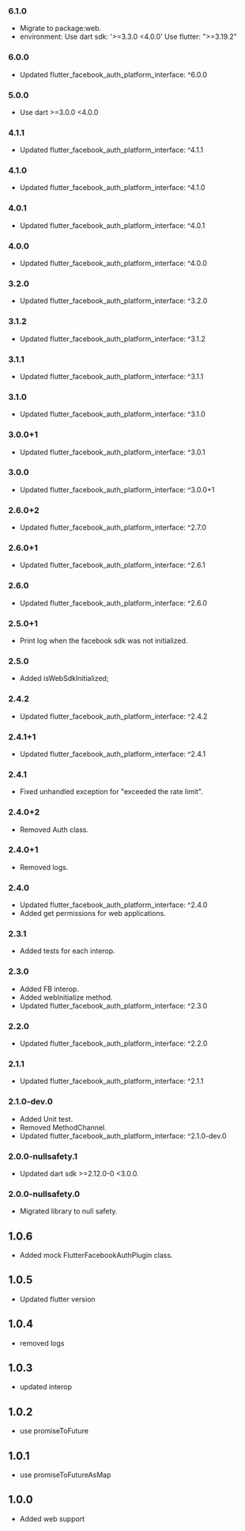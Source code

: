 ### 6.1.0
- Migrate to package:web.
- environment:
  Use dart sdk: '>=3.3.0 <4.0.0'
  Use flutter: ">=3.19.2"


### 6.0.0
- Updated flutter_facebook_auth_platform_interface: ^6.0.0

### 5.0.0
- Use dart >=3.0.0 <4.0.0

### 4.1.1
- Updated flutter_facebook_auth_platform_interface: ^4.1.1
### 4.1.0
- Updated flutter_facebook_auth_platform_interface: ^4.1.0
### 4.0.1
- Updated flutter_facebook_auth_platform_interface: ^4.0.1

### 4.0.0
- Updated flutter_facebook_auth_platform_interface: ^4.0.0

### 3.2.0
- Updated flutter_facebook_auth_platform_interface: ^3.2.0
### 3.1.2
- Updated flutter_facebook_auth_platform_interface: ^3.1.2

### 3.1.1
- Updated flutter_facebook_auth_platform_interface: ^3.1.1

### 3.1.0
- Updated flutter_facebook_auth_platform_interface: ^3.1.0

### 3.0.0+1
- Updated flutter_facebook_auth_platform_interface: ^3.0.1 
### 3.0.0
- Updated flutter_facebook_auth_platform_interface: ^3.0.0+1 

### 2.6.0+2
- Updated flutter_facebook_auth_platform_interface: ^2.7.0
### 2.6.0+1
- Updated flutter_facebook_auth_platform_interface: ^2.6.1

### 2.6.0
- Updated flutter_facebook_auth_platform_interface: ^2.6.0
### 2.5.0+1
- Print log when the facebook sdk was not initialized.

### 2.5.0
- Added isWebSdkInitialized;

### 2.4.2
- Updated flutter_facebook_auth_platform_interface: ^2.4.2
### 2.4.1+1
- Updated flutter_facebook_auth_platform_interface: ^2.4.1

### 2.4.1
- Fixed unhandled exception for "exceeded the rate limit".

### 2.4.0+2
- Removed Auth class.

### 2.4.0+1
- Removed logs.

### 2.4.0
- Updated flutter_facebook_auth_platform_interface: ^2.4.0
- Added get permissions for web applications.

### 2.3.1
- Added tests for each interop.

### 2.3.0
- Added FB interop.
- Added webInitialize method.
- Updated flutter_facebook_auth_platform_interface: ^2.3.0

### 2.2.0
- Updated flutter_facebook_auth_platform_interface: ^2.2.0

### 2.1.1
- Updated flutter_facebook_auth_platform_interface: ^2.1.1
### 2.1.0-dev.0
- Added Unit test.
- Removed MethodChannel.
- Updated flutter_facebook_auth_platform_interface: ^2.1.0-dev.0

### 2.0.0-nullsafety.1
-  Updated dart sdk >=2.12.0-0 <3.0.0.

### 2.0.0-nullsafety.0
-  Migrated library to null safety.
## 1.0.6
- Added mock FlutterFacebookAuthPlugin class.

## 1.0.5
- Updated flutter version

## 1.0.4
- removed logs

## 1.0.3
- updated interop

## 1.0.2
- use promiseToFuture

## 1.0.1
- use promiseToFutureAsMap

## 1.0.0
- Added web support
